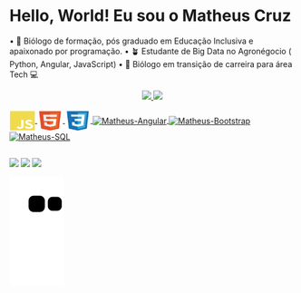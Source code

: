 # Hello, World! Eu sou o Matheus Cruz
• 🔭 Biólogo de formação, pós graduado em Educação Inclusiva e apaixonado por programação.
• 🪴 Estudante de Big Data no Agronégocio ( Python, Angular, JavaScript)
• 🧫 Biólogo em transição de carreira para área Tech 💻

<div align="center">
  <a href="https://github.com/MatheusCruz24">
  <img height="160em" src="https://github-readme-stats.vercel.app/api?username=MatheusCruz24&show_icons=true&theme=dracula&include_all_commits=true&count_private=true"/>
  <img height="160em" src="https://github-readme-stats.vercel.app/api/top-langs/?username=MatheusCruz24&layout=compact&langs_count=7&theme=dracula"/>
</div>
<div style="display: inline_block"><br>
  <img align="center" alt="Matheus-Js" height="35" width="45" src="https://raw.githubusercontent.com/devicons/devicon/master/icons/javascript/javascript-plain.svg">
  <img align="center" alt="Matheus-HTML" height="35" width="45" src="https://raw.githubusercontent.com/devicons/devicon/master/icons/html5/html5-original.svg">
  <img align="center" alt="Matheus-CSS" height="35" width="45" src="https://raw.githubusercontent.com/devicons/devicon/master/icons/css3/css3-original.svg">
  <img align="center" alt="Matheus-Angular" height="35" width="45" src="https://cdn.jsdelivr.net/gh/devicons/devicon/icons/angularjs/angularjs-original.svg">
  <img align="center" alt="Matheus-Bootstrap" height="35" width="45" src="https://cdn.jsdelivr.net/gh/devicons/devicon/icons/bootstrap/bootstrap-original.svg">
  <img align="center" alt="Matheus-SQL" height="35" width="45" src="https://cdn.jsdelivr.net/gh/devicons/devicon/icons/mysql/mysql-original-wordmark.svg">
</div>
  
   ##
 
<div> 
  <a href="https://www.instagram.com/matheuskahuan/" target="_blank"><img src="https://img.shields.io/badge/-Instagram-%23E4405F?style=for-the-badge&logo=instagram&logoColor=white" target="_blank"></a>
  <a href = "mailto:kahuan_matheus@hotmail.com"><img src="https://img.shields.io/badge/Microsoft_Outlook-0078D4?style=for-the-badge&logo=microsoft-outlook&logoColor=white" target="_blank"></a>
  <a href="https://www.linkedin.com/in/matheus-cruz-b11201142/" target="_blank"><img src="https://img.shields.io/badge/-LinkedIn-%230077B5?style=for-the-badge&logo=linkedin&logoColor=white" target="_blank"></a> 
 
  ![Snake animation](https://github.com/MatheusCruz24/MatheusCruz24/blob/output/github-contribution-grid-snake.svg)
 
</div>
